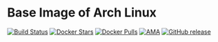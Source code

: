 # Base Image of Arch Linux
[![Build Status](https://travis-ci.org/trileg/arch-base.svg?branch=master)](https://travis-ci.org/trileg/arch-base)
[![Docker Stars](https://img.shields.io/docker/stars/trileg/arch-base.svg?maxAge=2592000)](https://hub.docker.com/r/trileg/arch-base/)
[![Docker Pulls](https://img.shields.io/docker/pulls/trileg/arch-base.svg?maxAge=2592000)](https://hub.docker.com/r/trileg/arch-base/)
[![AMA](https://img.shields.io/badge/ask%20me-anything-0e7fc0.svg)](https://github.com/trileg/ama)
[![GitHub release](https://img.shields.io/github/release/trileg/arch-base.svg?maxAge=2592000)](https://github.com/trileg/arch-base/releases/latest)
